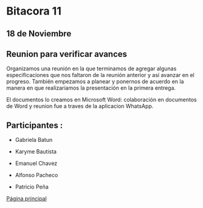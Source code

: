 # Bitacora 11

## 18 de Noviembre

## Reunion para verificar avances

Organizamos una reunión en la que terminamos de agregar algunas especificaciones
que nos faltaron de la reunión anterior y así avanzar en el progreso.
También empezamos a planear y ponernos de acuerdo en la manera en que realizariamos la presentación 
en la primera entrega.

El documentos lo creamos en 
Microsoft Word: colaboración en documentos de Word y
reunion fue a traves de la aplicacion WhatsApp.

## Participantes :

- Gabriela Batun

- Karyme Bautista

- Emanuel Chavez

- Alfonso Pacheco

- Patricio Peña

[Página principal](https://github.com/Equipo-13FIS/Ingenieria-en-linea)
